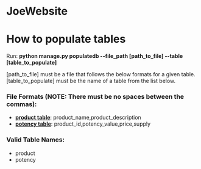 # JoeWebsite

# How to populate tables

Run: **python manage.py populatedb --file_path [path_to_file] --table [table_to_populate]**

[path_to_file] must be a file that follows the below formats for a given table.
<br>
[table_to_populate] must be the name of a table from the list below.

### File Formats (**NOTE**: There must be no spaces between the commas):
* **[product table](products.txt)**: product_name,product_description
* **[potency table](potency.txt)**: product_id,potency_value,price,supply

### Valid Table Names:
* product
* potency
